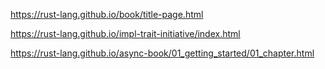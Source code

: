 https://rust-lang.github.io/book/title-page.html

https://rust-lang.github.io/impl-trait-initiative/index.html

https://rust-lang.github.io/async-book/01_getting_started/01_chapter.html
